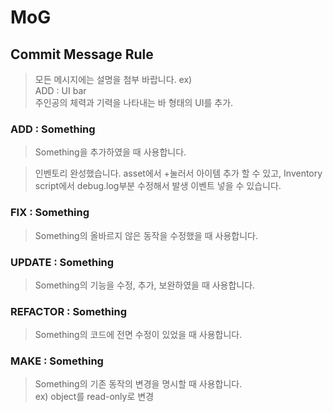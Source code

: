 # MoG

## Commit Message Rule

> 모든 메시지에는 설명을 첨부 바랍니다. ex) <br> ADD : UI bar <br> 주인공의 체력과 기력을 나타내는 바 형태의 UI를 추가. <br>

### ADD : Something
> Something을 추가하였을 때 사용합니다.

> 인벤토리 완성했습니다. asset에서 +눌러서 아이템 추가 할 수 있고, Inventory script에서 debug.log부분 수정해서 발생 이벤트 넣을 수 있습니다.

### FIX : Something
> Something의 올바르지 않은 동작을 수정했을 때 사용합니다.

### UPDATE : Something
> Something의 기능을 수정, 추가, 보완하였을 때 사용합니다.

### REFACTOR : Something
> Something의 코드에 전면 수정이 있었을 때 사용합니다.

### MAKE : Something
> Something의 기존 동작의 변경을 명시할 때 사용합니다. <br> ex) object를 read-only로 변경
